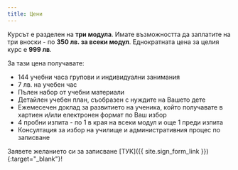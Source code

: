 ```yaml
---
title: Цени
---
```


Курсът е разделен на **три модула**. Имате възможността да заплатите на три вноски - по **350 лв. за всеки модул**. Еднократната цена за целия курс е **999 лв**.

За тази цена получавате:
- 144 учебни часа групови и индивидуални занимания
- 7 лв. на учебен час
- Пълен набор от учебни материали
- Детайлен учебен план, съобразен с нуждите на Вашето дете
- Ежемесечен доклад за развитието на ученика, който получавате в хартиен и/или електронен формат по Ваш избор
- 4 пробни изпита - по 1 в края на всеки модул и още 1 преди изпита
- Консултация за избор на училище и административния процес по записване

Заявете желанието си за записване [ТУК]({{ site.sign_form_link }}){:target="_blank"}!
